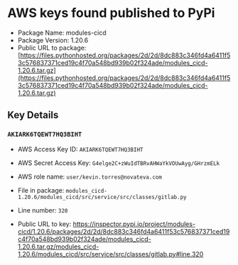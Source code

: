 # AWS keys found published to PyPi

* Package Name: modules-cicd
* Package Version: 1.20.6
* Public URL to package: [https://files.pythonhosted.org/packages/2d/2d/8dc883c346fd4a6411f53c576837371ced19c4f70a548bd939b02f324ade/modules_cicd-1.20.6.tar.gz](https://files.pythonhosted.org/packages/2d/2d/8dc883c346fd4a6411f53c576837371ced19c4f70a548bd939b02f324ade/modules_cicd-1.20.6.tar.gz)

## Key Details

### `AKIARK6TQEWT7HQ3BIHT`

* AWS Access Key ID: `AKIARK6TQEWT7HQ3BIHT`
* AWS Secret Access Key: `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` 
* AWS role name: `user/kevin.torres@novateva.com`
* File in package: `modules_cicd-1.20.6/modules_cicd/src/service/src/classes/gitlab.py`
* Line number: `320`

* Public URL to key: https://inspector.pypi.io/project/modules-cicd/1.20.6/packages/2d/2d/8dc883c346fd4a6411f53c576837371ced19c4f70a548bd939b02f324ade/modules_cicd-1.20.6.tar.gz/modules_cicd-1.20.6/modules_cicd/src/service/src/classes/gitlab.py#line.320


